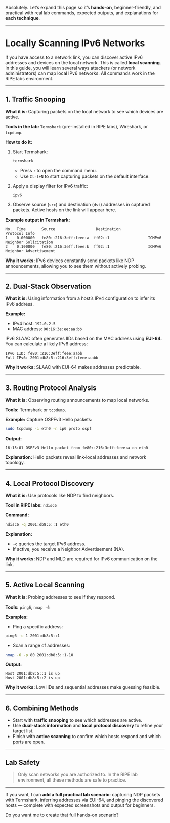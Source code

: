 Absolutely. Let’s expand this page so it’s **hands-on**, beginner-friendly, and practical with real lab commands, expected outputs, and explanations for **each technique**.

---

# Locally Scanning IPv6 Networks

If you have access to a network link, you can discover active IPv6 addresses and devices on the local network. This is called **local scanning**. In this guide, you will learn several ways attackers (or network administrators) can map local IPv6 networks. All commands work in the RIPE labs environment.

---

## 1. Traffic Snooping

**What it is:** Capturing packets on the local network to see which devices are active.

**Tools in the lab:** `Termshark` (pre-installed in RIPE labs), Wireshark, or `tcpdump`.

**How to do it:**

1. Start Termshark:

   ```bash
   termshark
   ```

   * Press `:` to open the command menu.
   * Use `Ctrl+N` to start capturing packets on the default interface.

2. Apply a display filter for IPv6 traffic:

   ```
   ipv6
   ```

3. Observe source (`src`) and destination (`dst`) addresses in captured packets. Active hosts on the link will appear here.

**Example output in Termshark:**

```
No.  Time       Source                  Destination             Protocol Info
1    0.000000   fe80::216:3eff:feee:a  ff02::1                 ICMPv6 Neighbor Solicitation
2    0.100000   fe80::216:3eff:feee:b  ff02::1                 ICMPv6 Neighbor Advertisement
```

**Why it works:** IPv6 devices constantly send packets like NDP announcements, allowing you to see them without actively probing.

---

## 2. Dual-Stack Observation

**What it is:** Using information from a host’s IPv4 configuration to infer its IPv6 address.

**Example:**

* IPv4 host: `192.0.2.5`
* MAC address: `00:16:3e:ee:aa:bb`

IPv6 SLAAC often generates IIDs based on the MAC address using **EUI-64**. You can calculate a likely IPv6 address:

```
IPv6 IID: fe80::216:3eff:feee:aabb
Full IPv6: 2001:db8:5::216:3eff:feee:aabb
```

**Why it works:** SLAAC with EUI-64 makes addresses predictable.

---

## 3. Routing Protocol Analysis

**What it is:** Observing routing announcements to map local networks.

**Tools:** Termshark or `tcpdump`.

**Example:** Capture OSPFv3 Hello packets:

```bash
sudo tcpdump -i eth0 -n ip6 proto ospf
```

**Output:**

```
16:15:01 OSPFv3 Hello packet from fe80::216:3eff:feee:a on eth0
```

**Explanation:** Hello packets reveal link-local addresses and network topology.

---

## 4. Local Protocol Discovery

**What it is:** Use protocols like NDP to find neighbors.

**Tool in RIPE labs:** `ndisc6`

**Command:**

```bash
ndisc6 -q 2001:db8:5::1 eth0
```

**Explanation:**

* `-q` queries the target IPv6 address.
* If active, you receive a Neighbor Advertisement (NA).

**Why it works:** NDP and MLD are required for IPv6 communication on the link.

---

## 5. Active Local Scanning

**What it is:** Probing addresses to see if they respond.

**Tools:** `ping6`, `nmap -6`

**Examples:**

* Ping a specific address:

```bash
ping6 -c 1 2001:db8:5::1
```

* Scan a range of addresses:

```bash
nmap -6 -p 80 2001:db8:5::1-10
```

**Output:**

```
Host 2001:db8:5::1 is up
Host 2001:db8:5::2 is up
```

**Why it works:** Low IIDs and sequential addresses make guessing feasible.

---

## 6. Combining Methods

* Start with **traffic snooping** to see which addresses are active.
* Use **dual-stack information** and **local protocol discovery** to refine your target list.
* Finish with **active scanning** to confirm which hosts respond and which ports are open.

---

## Lab Safety

> Only scan networks you are authorized to. In the RIPE lab environment, all these methods are safe to practice.

---

If you want, I can **add a full practical lab scenario**: capturing NDP packets with Termshark, inferring addresses via EUI-64, and pinging the discovered hosts — complete with expected screenshots and output for beginners.

Do you want me to create that full hands-on scenario?
